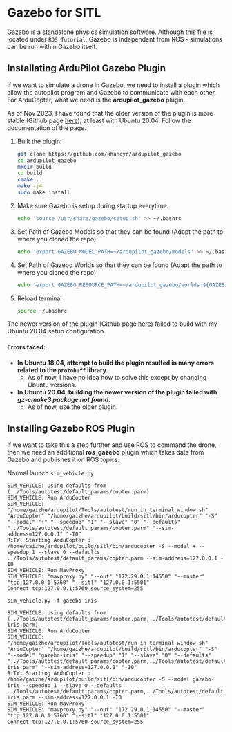 # Gazebo for SITL

Gazebo is a standalone physics simulation software. Although this file is 
located under `ROS Tutorial`, Gazebo is independent from ROS - simulations can
be run within Gazebo itself.

## Installating ArduPilot Gazebo Plugin
If we want to simulate a drone in Gazebo, we need to install a plugin which allow the autopilot program and Gazebo to communicate with each other. For ArduCopter, what we need is the **ardupilot_gazebo** plugin.

As of Nov 2023, I have found that the older version of the plugin is more stable (Github page [here](https://github.com/khancyr/ardupilot_gazebo)), at least with Ubuntu 20.04. Follow the documentation of the page.

1. Built the plugin:
    ```bash
    git clone https://github.com/khancyr/ardupilot_gazebo
    cd ardupilot_gazebo
    mkdir build
    cd build
    cmake ..
    make -j4
    sudo make install
    ```

2. Make sure Gazebo is setup during startup everytime.
    ```bash
    echo 'source /usr/share/gazebo/setup.sh' >> ~/.bashrc
    ```

3. Set Path of Gazebo Models so that they can be found (Adapt the path to where you cloned the repo)
    ```bash
    echo 'export GAZEBO_MODEL_PATH=~/ardupilot_gazebo/models' >> ~/.bashrc
    ```

4. Set Path of Gazebo Worlds so that they can be found (Adapt the path to where you cloned the repo)
    ```bash
    echo 'export GAZEBO_RESOURCE_PATH=~/ardupilot_gazebo/worlds:${GAZEBO_RESOURCE_PATH}' >> ~/.bashrc
    ```

5. Reload terminal
    ```bash
    source ~/.bashrc
    ```

The newer version of the plugin (Github page [here](https://github.com/ArduPilot/ardupilot_gazebo)) failed to build with my Ubuntu 20.04 setup configuration.

#### Errors faced:
- **In Ubuntu 18.04, attempt to build the plugin resulted in many errors related to the `protobuff` library.** 
    - As of now, I have no idea how to solve this except by changing Ubuntu versions.
- **In Ubuntu 20.04, building the newer version of the plugin failed with *gz-cmake3 package not found*.**
    - As of now, use the older plugin.

## Installing Gazebo ROS Plugin
If we want to take this a step further and use ROS to command the drone, then we need an additional **ros_gazebo** plugin which takes data from Gazebo and publishes it
on ROS topics.

Normal launch `sim_vehicle.py`
```
SIM_VEHICLE: Using defaults from (../Tools/autotest/default_params/copter.parm)
SIM_VEHICLE: Run ArduCopter
SIM_VEHICLE: "/home/gaizhe/ardupilot/Tools/autotest/run_in_terminal_window.sh" "ArduCopter" "/home/gaizhe/ardupilot/build/sitl/bin/arducopter" "-S" "--model" "+" "--speedup" "1" "--slave" "0" "--defaults" "../Tools/autotest/default_params/copter.parm" "--sim-address=127.0.0.1" "-I0"
RiTW: Starting ArduCopter : /home/gaizhe/ardupilot/build/sitl/bin/arducopter -S --model + --speedup 1 --slave 0 --defaults ../Tools/autotest/default_params/copter.parm --sim-address=127.0.0.1 -I0
SIM_VEHICLE: Run MavProxy
SIM_VEHICLE: "mavproxy.py" "--out" "172.29.0.1:14550" "--master" "tcp:127.0.0.1:5760" "--sitl" "127.0.0.1:5501"
Connect tcp:127.0.0.1:5760 source_system=255
```

`sim_vehicle.py -f gazebo-iris`
```
SIM_VEHICLE: Using defaults from (../Tools/autotest/default_params/copter.parm,../Tools/autotest/default_params/gazebo-iris.parm)
SIM_VEHICLE: Run ArduCopter
SIM_VEHICLE: "/home/gaizhe/ardupilot/Tools/autotest/run_in_terminal_window.sh" "ArduCopter" "/home/gaizhe/ardupilot/build/sitl/bin/arducopter" "-S" "--model" "gazebo-iris" "--speedup" "1" "--slave" "0" "--defaults" "../Tools/autotest/default_params/copter.parm,../Tools/autotest/default_params/gazebo-iris.parm" "--sim-address=127.0.0.1" "-I0"
RiTW: Starting ArduCopter : /home/gaizhe/ardupilot/build/sitl/bin/arducopter -S --model gazebo-iris --speedup 1 --slave 0 --defaults ../Tools/autotest/default_params/copter.parm,../Tools/autotest/default_params/gazebo-iris.parm --sim-address=127.0.0.1 -I0
SIM_VEHICLE: Run MavProxy
SIM_VEHICLE: "mavproxy.py" "--out" "172.29.0.1:14550" "--master" "tcp:127.0.0.1:5760" "--sitl" "127.0.0.1:5501"
Connect tcp:127.0.0.1:5760 source_system=255
```